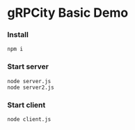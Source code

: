 # gRPCity Basic Demo

### Install

```
npm i
```

### Start server

```
node server.js
node server2.js
```

### Start client

```
node client.js
```
